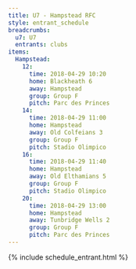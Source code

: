 ```yaml
---
title: U7 - Hampstead RFC
style: entrant_schedule
breadcrumbs:
  u7: U7
  entrants: clubs
items:
  Hampstead:
    12:
      time: 2018-04-29 10:20
      home: Blackheath 6
      away: Hampstead
      group: Group F
      pitch: Parc des Princes
    14:
      time: 2018-04-29 11:00
      home: Hampstead
      away: Old Colfeians 3
      group: Group F
      pitch: Stadio Olimpico
    16:
      time: 2018-04-29 11:40
      home: Hampstead
      away: Old Elthamians 5
      group: Group F
      pitch: Stadio Olimpico
    20:
      time: 2018-04-29 13:00
      home: Hampstead
      away: Tunbridge Wells 2
      group: Group F
      pitch: Parc des Princes
---
```


{% include schedule_entrant.html %}
